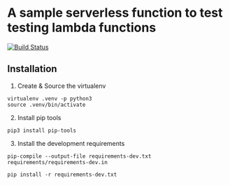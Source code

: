 # A sample serverless function to test testing lambda functions

[![Build Status](https://travis-ci.org/joshuaballoch/testing-lambda-py.svg?branch=master)](https://travis-ci.org/joshuaballoch/testing-lambda-py)

## Installation

1. Create & Source the virtualenv

```
virtualenv .venv -p python3
source .venv/bin/activate
```

2.  Install pip tools

```
pip3 install pip-tools
```

3. Install the development requirements

```
pip-compile --output-file requirements-dev.txt requirements/requirements-dev.in

pip install -r requirements-dev.txt
```
